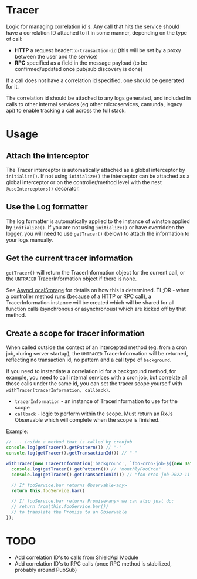 # Tracer

Logic for managing correlation id's. Any call that hits the service should have a correlation ID attached to it in some manner, depending on the type of call:

 - **HTTP** a request header: `x-transaction-id` (this will be set by a proxy between the user and the service)
 - **RPC** specified as a field in the message payload (to be confirmed/updated once pub/sub discovery is done)

If a call does not have a correlation id specified, one should be generated for it.

The correlation id should be attached to any logs generated, and included in calls to other internal services (eg other microservices, camunda, legacy api) to enable tracking a call across the full stack.

# Usage

## Attach the interceptor

The Tracer interceptor is automatically attached as a global interceptor by `initialize()`. If not using `initialize()` the interceptor can be attached as a global interceptor or on the controller/method level with the nest `@useInterceptors()` decorator.

## Use the Log formatter

The log formatter is automatically applied to the instance of winston applied by `initialize()`. If you are not using `initialize()` or have overridden the logger, you will need to use `getTracer()` (below) to attach the information to your logs manually.

## Get the current tracer information

`getTracer()` will return the TracerInformation object for the current call, or the `UNTRACED` TracerInformation object if there is none.

See [AsyncLocalStorage](https://nodejs.org/docs/latest-v16.x/api/async_context.html#class-asynclocalstorage) for details on how this is determined. TL;DR - when a controller method runs (because of a HTTP or RPC call), a TracerInformation instance will be created which will be shared for all function calls (synchronous or asynchronous) which are kicked off by that method.

## Create a scope for tracer information

When called outside the context of an intercepted method (eg. from a cron job, during server startup), the `UNTRACED` TracerInformation will be returned, reflecting no transaction id, no pattern and a call type of `background`.

If you need to instantiate a correlation id for a background method, for example, you need to call internal services with a cron job, but correlate all those calls under the same id, you can set the tracer scope yourself with `withTracer(tracerInformation, callback)`.

 - `tracerInformation` - an instance of TracerInformation to use for the scope
 - `callback` - logic to perform within the scope. Must return an RxJs Observable which will complete when the scope is finished. 

Example:

```typescript
// ... inside a method that is called by cronjob
console.log(getTracer().getPattern()) // "-" 
console.log(getTracer().getTransactionId()) // "-"

withTracer(new TracerInformation('background', `foo-cron-job-${(new Date()).toISOString()}`, 'monthlyFooCron'), () => {
  console.log(getTracer().getPattern()) // "monthlyFooCron" 
  console.log(getTracer().getTransactionId()) // "foo-cron-job-2022-11-10T04:00:13.302Z" 

  // If fooService.bar returns Observable<any>
  return this.fooService.bar()

  // If fooService.bar returns Promise<any> we can also just do:
  // return from(this.fooService.bar())
  // to translate the Promise to an Observable
});
```

# TODO

 - Add correlation ID's to calls from ShieldApi Module
 - Add correlation ID's to RPC calls (once RPC method is stabilized, probably around PubSub)